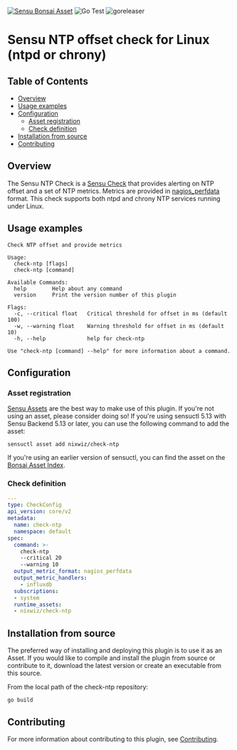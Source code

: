 [![Sensu Bonsai Asset](https://img.shields.io/badge/Bonsai-Download%20Me-brightgreen.svg?colorB=89C967&logo=sensu)](https://bonsai.sensu.io/assets/nixwiz/check-ntp)
![Go Test](https://github.com/nixwiz/check-ntp/workflows/Go%20Test/badge.svg)
![goreleaser](https://github.com/nixwiz/check-ntp/workflows/goreleaser/badge.svg)

# Sensu NTP offset check for Linux (ntpd or chrony)

## Table of Contents
- [Overview](#overview)
- [Usage examples](#usage-examples)
- [Configuration](#configuration)
  - [Asset registration](#asset-registration)
  - [Check definition](#check-definition)
- [Installation from source](#installation-from-source)
- [Contributing](#contributing)

## Overview

The Sensu NTP Check is a [Sensu Check][1] that provides alerting on NTP offset
and a set of NTP metrics. Metrics are provided in [nagios_perfdata][5] format.
This check supports both ntpd and chrony NTP services running under Linux.

## Usage examples

```
Check NTP offset and provide metrics

Usage:
  check-ntp [flags]
  check-ntp [command]

Available Commands:
  help        Help about any command
  version     Print the version number of this plugin

Flags:
  -c, --critical float   Critical threshold for offset in ms (default 100)
  -w, --warning float    Warning threshold for offset in ms (default 10)
  -h, --help             help for check-ntp

Use "check-ntp [command] --help" for more information about a command.
```

## Configuration

### Asset registration

[Sensu Assets][2] are the best way to make use of this plugin. If you're not
using an asset, please consider doing so! If you're using sensuctl 5.13 with
Sensu Backend 5.13 or later, you can use the following command to add the asset:

```
sensuctl asset add nixwiz/check-ntp
```

If you're using an earlier version of sensuctl, you can find the asset on the [Bonsai Asset Index][3].

### Check definition

```yml
---
type: CheckConfig
api_version: core/v2
metadata:
  name: check-ntp
  namespace: default
spec:
  command: >-
    check-ntp
    --critical 20
    --warning 10
  output_metric_format: nagios_perfdata
  output_metric_handlers:
    - influxdb
  subscriptions:
  - system
  runtime_assets:
  - nixwiz/check-ntp
```

## Installation from source

The preferred way of installing and deploying this plugin is to use it as an
Asset. If you would like to compile and install the plugin from source or
contribute to it, download the latest version or create an executable from this
source.

From the local path of the check-ntp repository:

```
go build
```

## Contributing

For more information about contributing to this plugin, see [Contributing][4].

[1]: https://docs.sensu.io/sensu-go/latest/reference/checks/
[2]: https://docs.sensu.io/sensu-go/latest/reference/assets/
[3]: https://bonsai.sensu.io/assets/nixwiz/check-ntp
[4]: https://github.com/sensu/sensu-go/blob/master/CONTRIBUTING.md
[5]: https://docs.sensu.io/sensu-go/latest/observability-pipeline/observe-schedule/collect-metrics-with-checks/#supported-output-metric-formats
